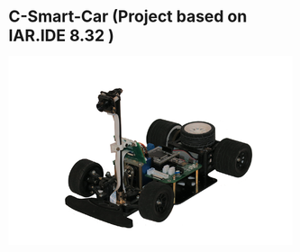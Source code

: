 # C-Smart-Car (Project based on IAR.IDE 8.32 )
![image text](https://raw.githubusercontent.com/RandleH/C-Smart-Car/master/Materials/SmartCar_Profile00.png)
